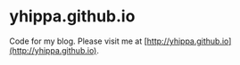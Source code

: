 # yhippa.github.io

Code for my blog.  Please visit me at [http://yhippa.github.io](http://yhippa.github.io).
